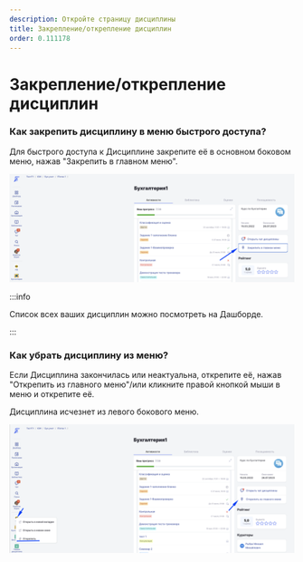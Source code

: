 ```yaml
---
description: Откройте страницу дисциплины
title: Закрепление/открепление дисциплин
order: 0.111178
---
```


# Закрепление/открепление дисциплин

### Как закрепить дисциплину в меню быстрого доступа?

Для быстрого доступа к Дисциплине закрепите её в основном боковом меню, нажав "Закрепить в главном меню".

![](<.gitbook/assets/image (102).png>)

:::info

Список всех ваших дисциплин можно посмотреть на Дашборде.

:::

### Как убрать дисциплину из меню?

Если Дисциплина закончилась или неактуальна, открепите её, нажав "Открепить из главного меню"/или кликните правой кнопкой мыши в меню и открепите её.

Дисциплина исчезнет из левого бокового меню.

![](<.gitbook/assets/image (103).png>)